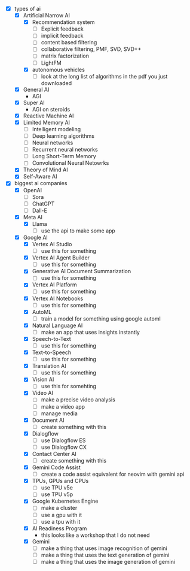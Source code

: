 - [X] types of ai
    - [X] Artificial Narrow AI
        - [X] Recommendation system
            - [ ] Explicit feedback
            - [ ] implicit feedback
            - [ ] content based filtering
            - [ ] collaborative filtering, PMF, SVD, SVD++
            - [ ] matrix factorization
            - [ ] LightFM
        - [X] autonomous vehicles
            - [ ] look at the long list of algorithms in the pdf you just downloaded
    - [X] General AI
        - AGI
    - [X] Super AI
        - AGI on steroids
    - [X] Reactive Machine AI
    - [X] Limited Memory AI
        - [ ] Intelligent modeling
        - [ ] Deep learning algorithms
        - [ ] Neural networks
        - [ ] Recurrent neural networks
        - [ ] Long Short-Term Memory
        - [ ] Convolutional Neural Netowrks
    - [X] Theory of Mind AI
    - [X] Self-Aware AI
- [X] biggest ai companies
    - [X] OpenAI
        - [ ] Sora
        - [ ] ChatGPT
        - [ ] Dall-E
    - [X] Meta AI
        - [X] Llama
            - [ ] use the api to make some app
    - [X] Google AI
        - [X] Vertex AI Studio
            - [ ] use this for something
        - [X] Vertex AI Agent Builder
            - [ ] use this for something
        - [X] Generative AI Document Summarization
            - [ ] use this for something
        - [X] Vertex AI Platform
            - [ ] use this for something
        - [X] Vertex AI Notebooks
            - [ ] use this for something
        - [X] AutoML
            - [ ] train a model for something using google automl
        - [X] Natural Language AI
            - [ ] make an app that uses insights instantly
        - [X] Speech-to-Text
            - [ ] use this for something
        - [X] Text-to-Speech
            - [ ] use this for something
        - [X] Translation AI
            - [ ] use this for something
        - [X] Vision AI
            - [ ] use this for somehting
        - [X] Video AI
            - [ ] make a precise video analysis
            - [ ] make a video app
            - [ ] manage media
        - [X] Document AI
            - [ ] create something with this
        - [X] Dialogflow
            - [ ] use Dialogflow ES
            - [ ] use Dialogflow CX
        - [X] Contact Center AI
            - [ ] create something with this
        - [X] Gemini Code Assist
            - [ ] create a code assist equivalent for neovim with gemini api
        - [X] TPUs, GPUs and CPUs
            - [ ] use TPU v5e
            - [ ] use TPU v5p
        - [X] Google Kubernetes Engine
            - [ ] make a cluster
            - [ ] use a gpu with it
            - [ ] use a tpu with it
        - [X] AI Readiness Program
            - this looks like a workshop that I do not need
        - [X] Gemini
            - [ ] make a thing that uses image recognition of gemini
            - [ ] make a thing that uses the text generation of gemini
            - [ ] make a thing that uses the image generation of gemini
